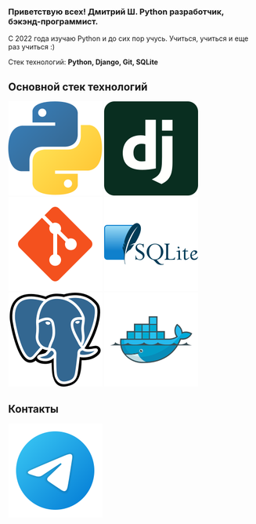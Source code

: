 ### Приветствую всех! Дмитрий Ш. Python разработчик, бэкэнд-программист.
С 2022 года изучаю Python и до сих пор учусь. Учиться, учиться и еще раз учиться :) 

Стек технологий:
**Python, Django, Git, SQLite**

## Основной стек технологий
![Python](/svg/python.svg)
![Django](/svg/django.svg)
![Git](/svg/git.svg)
![SQLite](/svg/sqlite.svg)
![PostgreSQL](/svg/postgresql.svg)
![Docker](/svg/docker.svg)

## Контакты
[<img src="./svg/telegram.svg">](https://t.me/Durov109)
